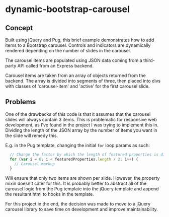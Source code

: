 # dynamic-bootstrap-carousel

## Concept
Built using jQuery and Pug, this brief example demonstrates how to add items to a Bootstrap carousel. Controls and indicators are dynamically rendered depending on the number of slides in the carousel.

The carousel items are populated using JSON data coming from a third-party API called from an Express backend.

Carousel items are taken from an array of objects returned from the backend. The array is divided into segments of three, then placed into divs with classes of 'carousel-item' and 'active' for the first carousel slide.

## Problems
One of the drawbacks of this code is that it assumes that the carousel slides will always contain 3 items. This is problematic for responsive web development, as I've found in the project I was trying to implement this in. Dividing the length of the JSON array by the number of items you want in the slide will remedy this.

E.g. in the Pug template, changing the initial `for` loop params as such: 
```javascript
  // Change the factor by which the length of featured properties is divided
  for (var i = 0; i < featuredProperties.length / 2; i++) {
    // Carousel markup
  }
```

Will ensure that only two items are shown per slide. However, the property mixin doesn't cater for this. It is probably better to abstract all of the carousel logic from the Pug template into the jQuery template and append the resultant html to hooks in the template.

For this project in the end, the decision was made to move to a jQuery carousel library to save time on development and improve maintainability.
